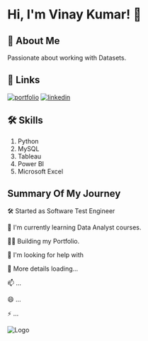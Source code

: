 
# Hi, I'm Vinay Kumar! 👋


## 🚀 About Me

Passionate about working with Datasets.




## 🔗 Links
[![portfolio](https://img.shields.io/badge/my_portfolio-000?style=for-the-badge&logo=ko-fi&logoColor=white)](https://github.com/L-VinayKumar)
[![linkedin](https://img.shields.io/badge/linkedin-0A66C2?style=for-the-badge&logo=linkedin&logoColor=white)](https://www.linkedin.com/in/vinay-kumar-555853234/)


## 🛠 Skills
1. Python
2. MySQL
3. Tableau
4. Power BI
5. Microsoft Excel


## Summary Of My Journey

🛠 Started as Software Test Engineer

🧠 I'm currently learning Data Analyst courses.

👩‍💻 Building my Portfolio.

🤔 I'm looking for help with 

💬 More details loading...

📫 ...

😄 ...

⚡️ ...


![Logo](https://github-readme-stats.vercel.app/api?username=L-VinayKumar&&show_icons=true&title_color=ffffff&icon_color=bb2acf&text_color=daf7dc&bg_color=151515)

